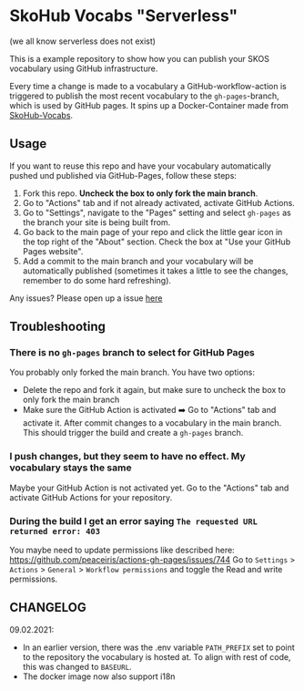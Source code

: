 # SkoHub Vocabs "Serverless"

(we all know serverless does not exist)

This is a example repository to show how you can publish your SKOS vocabulary using GitHub infrastructure.

Every time a change is made to a vocabulary a GitHub-workflow-action is triggered to publish the most recent vocabulary to the `gh-pages`-branch, which is used by GitHub pages.
It spins up a Docker-Container made from [SkoHub-Vocabs](https://github.com/hbz/skohub-vocabs).

## Usage

If you want to reuse this repo and have your vocabulary automatically pushed und published via GitHub-Pages, follow these steps:

1. Fork this repo. **Uncheck the box to only fork the main branch**.
1. Go to "Actions" tab and if not already activated, activate GitHub Actions.
1. Go to "Settings", navigate to the "Pages" setting and select `gh-pages` as the branch your site is being built from. 
1. Go back to the main page of your repo and click the little gear icon in the top right of the "About" section. Check the box at "Use your GitHub Pages website".
1. Add a commit to the main branch and your vocabulary will be automatically published (sometimes it takes a little to see the changes, remember to do some hard refreshing).

Any issues? Please open up a issue [here](https://github.com/skohub-io/skohub-docker-vocabs/issues)

## Troubleshooting

### There is no `gh-pages` branch to select for GitHub Pages

You probably only forked the main branch.
You have two options:

- Delete the repo and fork it again, but make sure to uncheck the box to only fork the main branch
- Make sure the GitHub Action is activated ➡️ Go to "Actions" tab and activate it. After commit changes to a vocabulary in the main branch. This should trigger the build and create a `gh-pages` branch.

### I push changes, but they seem to have no effect. My vocabulary stays the same

Maybe your GitHub Action is not activated yet.
Go to the "Actions" tab and activate GitHub Actions for your repository.

### During the build I get an error saying `The requested URL returned error: 403`

You maybe need to update permissions like described here: https://github.com/peaceiris/actions-gh-pages/issues/744
Go to `Settings` > `Actions` > `General` > `Workflow permissions` and toggle the Read and write permissions.

## CHANGELOG

09.02.2021:

- In an earlier version, there was the .env variable `PATH_PREFIX` set to point to the repository the vocabulary is hosted at. To align with rest of code, this was changed to `BASEURL`.
- The docker image now also support i18n

